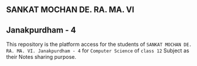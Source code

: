 ## SANKAT MOCHAN DE. RA. MA. VI
## Janakpurdham - 4
This repository is the platform access for the students of `SANKAT MOCHAN DE. RA. MA. VI. Janakpurdham - 4` for `Computer Science` of `class 12` Subject as their Notes sharing purpose.

